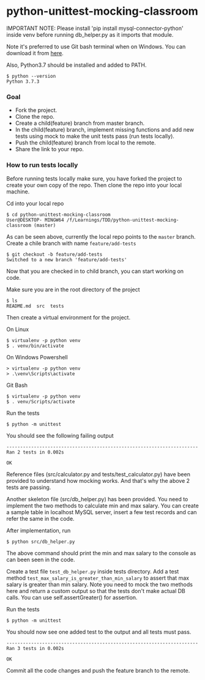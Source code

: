 # python-unittest-mocking-classroom

IMPORTANT NOTE: Please install 'pip install mysql-connector-python' inside venv before running db_helper.py as it imports that module.

Note it's preferred to use Git bash terminal when on Windows. You can download it from [here](https://git-scm.com/downloads). 

Also, Python3.7 should be installed and added to PATH.
 
    $ python --version
    Python 3.7.3


### Goal
* Fork the project.
* Clone the repo.
* Create a child(feature) branch from master branch.
* In the child(feature) branch, implement missing functions and add new tests using mock to make the unit tests pass (run tests locally).
* Push the child(feature) branch from local to the remote.
* Share the link to your repo.

### How to run tests locally
Before running tests locally make sure, you have forked the project to create your own copy of the repo. Then clone the repo into your local machine.

Cd into your local repo
     
    $ cd python-unittest-mocking-classroom
    User@DESKTOP- MINGW64 /f/Learnings/TDD/python-unittest-mocking-classroom (master)
    
As can be seen above, currently the local repo points to the `master` branch. Create a chile branch with name `feature/add-tests`

    $ git checkout -b feature/add-tests
    Switched to a new branch 'feature/add-tests'
    
Now that you are checked in to child branch, you can start working on code.

     
Make sure you are in the root directory of the project

    $ ls
    README.md  src  tests
    
Then create a virtual environment for the project.

On Linux

    $ virtualenv -p python venv
    $ . venv/bin/activate

On Windows
Powershell
  
    > virtualenv -p python venv
    > .\venv\Scripts\activate

Git Bash

    $ virtualenv -p python venv
    $ . venv/Scripts/activate

    
Run the tests

    $ python -m unittest
    
You should see the following failing output

    ----------------------------------------------------------------------
    Ran 2 tests in 0.002s

    OK
    
Reference files (src/calculator.py and tests/test_calculator.py) have been provided to understand how mocking works. And that's why the above 2 tests are passing.

Another skeleton file (src/db_helper.py) has been provided. You need to implement the two methods to calculate min and max salary. You can create a sample table in localhost MySQL server, insert a few test records and can refer the same in the code. 

After implementation, run

    $ python src/db_helper.py
    
The above command should print the min and max salary to the console as can been seen in the code.

Create a test file `test_db_helper.py` inside tests directory. Add a test method `test_max_salary_is_greater_than_min_salary` to assert that max salary is greater than min salary. Note you need to mock the two methods here and return a custom output so that the tests don't make actual DB calls. You can use self.assertGreater() for assertion.

Run the tests

    $ python -m unittest
    
You should now see one added test to the output and all tests must pass.

    ----------------------------------------------------------------------
    Ran 3 tests in 0.002s

    OK
     
Commit all the code changes and push the feature branch to the remote.
